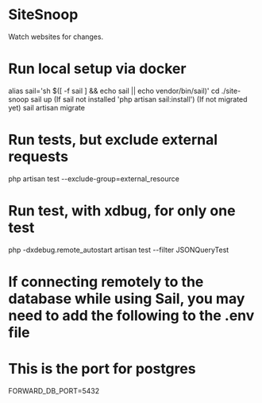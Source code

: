 # SiteSnoop
Watch websites for changes.

# Run local setup via docker
alias sail='sh $([ -f sail ] && echo sail || echo vendor/bin/sail)'
cd ./site-snoop
sail up
(If sail not installed 'php artisan sail:install')
(If not migrated yet) sail artisan migrate

# Run tests, but exclude external requests
php artisan test --exclude-group=external_resource

# Run test, with xdbug, for only one test
php -dxdebug.remote_autostart artisan test --filter JSONQueryTest

# If connecting remotely to the database while using Sail, you may need to add the following to the .env file
# This is the port for postgres
FORWARD_DB_PORT=5432
